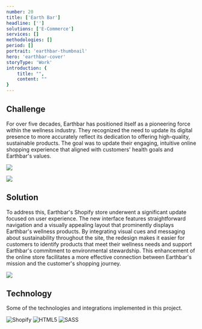```yaml
---
number: 20
title: ['Earth Bar']
headline: ['']
solutions: ['E-Commerce']
services: []
methodologies: []
period: []
portrait: 'earthbar-thumbnail'
hero: 'earthbar-cover'
storyType: 'Work'
introduction: {
    title: "",
    content: ""
}
---
```


## Challenge

For over five decades, Earthbar has positioned itself as a pioneering force within the wellness industry. They recognized the need to update its digital presence to more accurately reflect its dedication to offering high-quality, sustainable products. The goal was to update their engaging, intuitive online shopping experience that aligned with customers' health goals and Earthbar's values.

![](/work/earthbar-figure-01.jpg)

![](/work/earthbar-figure-02.jpg)


## Solution

To address this, Earthbar's Shopify store underwent a significant update focused on user experience. The new interface features straightforward navigation and a visually appealing layout that prominently displays Earthbar's wellness products. By integrating visual cues and messaging about sustainability throughout the site, the redesign makes it easier for customers to identify products that meet their wellness needs and support Earthbar's commitment to environmental stewardship. This enhancement of the online store facilitates a more effective connection between Earthbar's mission and the customer's shopping journey.

![](/work/earthbar-figure-03.jpg)


## Technology

Some of the technologies and integrations implemented in this project.

<div class="story_story__mainContent__technologies__v5XXm">
  <div class="story_story__mainContent__technologies__images__6NSg5">
    <div>
      <img loading="lazy" src="/technologies/shopify.svg" alt="Shopify"/>
      <img loading="lazy" src="/technologies/html.svg" alt="HTML5"/>
      <img loading="lazy" src="/technologies/sass.svg" alt="SASS"/>
    </div>
  </div>
</div>